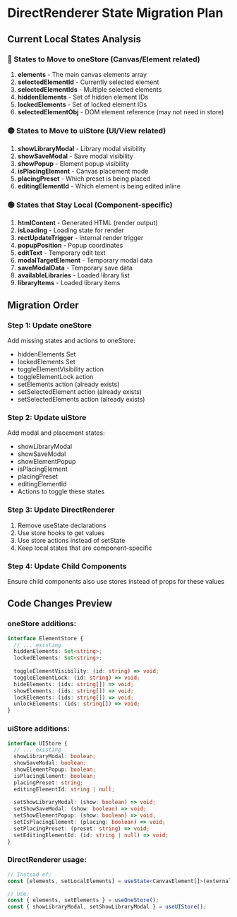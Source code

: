 # DirectRenderer State Migration Plan

## Current Local States Analysis

### 🔴 States to Move to oneStore (Canvas/Element related)
1. **elements** - The main canvas elements array
2. **selectedElementId** - Currently selected element
3. **selectedElementIds** - Multiple selected elements
4. **hiddenElements** - Set of hidden element IDs
5. **lockedElements** - Set of locked element IDs
6. **selectedElementObj** - DOM element reference (may not need in store)

### 🟡 States to Move to uiStore (UI/View related)
1. **showLibraryModal** - Library modal visibility
2. **showSaveModal** - Save modal visibility
3. **showPopup** - Element popup visibility
4. **isPlacingElement** - Canvas placement mode
5. **placingPreset** - Which preset is being placed
6. **editingElementId** - Which element is being edited inline

### 🟢 States that Stay Local (Component-specific)
1. **htmlContent** - Generated HTML (render output)
2. **isLoading** - Loading state for render
3. **rectUpdateTrigger** - Internal render trigger
4. **popupPosition** - Popup coordinates
5. **editText** - Temporary edit text
6. **modalTargetElement** - Temporary modal data
7. **saveModalData** - Temporary save data
8. **availableLibraries** - Loaded library list
9. **libraryItems** - Loaded library items

## Migration Order

### Step 1: Update oneStore
Add missing states and actions to oneStore:
- hiddenElements Set
- lockedElements Set
- toggleElementVisibility action
- toggleElementLock action
- setElements action (already exists)
- setSelectedElement action (already exists)
- setSelectedElements action (already exists)

### Step 2: Update uiStore
Add modal and placement states:
- showLibraryModal
- showSaveModal
- showElementPopup
- isPlacingElement
- placingPreset
- editingElementId
- Actions to toggle these states

### Step 3: Update DirectRenderer
1. Remove useState declarations
2. Use store hooks to get values
3. Use store actions instead of setState
4. Keep local states that are component-specific

### Step 4: Update Child Components
Ensure child components also use stores instead of props for these values

## Code Changes Preview

### oneStore additions:
```typescript
interface ElementStore {
  // ... existing
  hiddenElements: Set<string>;
  lockedElements: Set<string>;
  
  toggleElementVisibility: (id: string) => void;
  toggleElementLock: (id: string) => void;
  hideElements: (ids: string[]) => void;
  showElements: (ids: string[]) => void;
  lockElements: (ids: string[]) => void;
  unlockElements: (ids: string[]) => void;
}
```

### uiStore additions:
```typescript
interface UIStore {
  // ... existing
  showLibraryModal: boolean;
  showSaveModal: boolean;
  showElementPopup: boolean;
  isPlacingElement: boolean;
  placingPreset: string;
  editingElementId: string | null;
  
  setShowLibraryModal: (show: boolean) => void;
  setShowSaveModal: (show: boolean) => void;
  setShowElementPopup: (show: boolean) => void;
  setIsPlacingElement: (placing: boolean) => void;
  setPlacingPreset: (preset: string) => void;
  setEditingElementId: (id: string | null) => void;
}
```

### DirectRenderer usage:
```typescript
// Instead of:
const [elements, setLocalElements] = useState<CanvasElement[]>(externalElements);

// Use:
const { elements, setElements } = useOneStore();
const { showLibraryModal, setShowLibraryModal } = useUIStore();
```